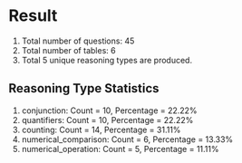 # Result<br/>
1. Total number of questions: 45<br/>
2. Total number of tables: 6<br/>
3. Total 5 unique reasoning types are produced.<br/>
## **Reasoning Type Statistics**<br/>
1. conjunction: Count = 10, Percentage = 22.22%<br/>
2. quantifiers: Count = 10, Percentage = 22.22%<br/>
3. counting: Count = 14, Percentage = 31.11%<br/>
4. numerical_comparison: Count = 6, Percentage = 13.33%<br/>
5. numerical_operation: Count = 5, Percentage = 11.11%<br/>
